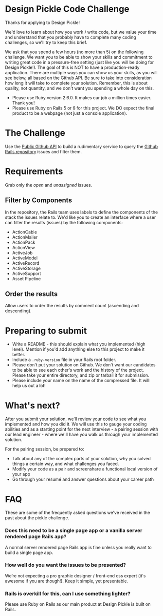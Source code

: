 # Design Pickle Code Challenge

Thanks for applying to Design Pickle!

We'd love to learn about how you work / write code, but we value your time and understand that you probably have to complete many coding challenges, so we'll try to keep this brief. 

We ask that you spend a few hours (no more than 5) on the following challenge. We want you to be able to show your skills and commitment to writing great code in a pressure-free setting (just like you will be doing for Design Pickle!). The goal of this is NOT to have a production-ready application. There are multiple ways you can show us your skills, as you will see below, all based on the Github API. Be sure to take into consideration how long it will take to complete your solution. Remember, this is about quality, not quantity, and we don't want you spending a whole day on this.

- Please use Ruby version 2.6.0. It makes our job a million times easier. Thank you!
- Please use Ruby on Rails 5 or 6 for this project. We DO expect the final product to be a webpage (not just a console application).

# The Challenge

Use the [Public Github API](https://developer.github.com/v3) to build a rudimentary service to query the [Github Rails repository](https://github.com/rails/rails) issues and filter them.

# Requirements

Grab only the *open* and *unassigned* issues.

## Filter by Components
In the repository, the Rails team uses labels to define the components of the stack the issues relate to. We'd like you to create an interface where a user can filter the results (issues) by the following components:

- ActionCable
- ActionMailer
- ActionPack
- ActionView
- ActiveJob
- ActiveModel
- ActiveRecord
- ActiveStorage
- ActiveSupport
- Asset Pipeline

## Order the results 
Allow users to order the results by comment count (ascending and descending).

# Preparing to submit
- Write a README - this should explain what you implemented (high level). Mention if you'd add anything else to this project to make it better.
- Include a `.ruby-version` file in your Rails root folder.
- Please don't put your solution on Github. We don't want our candidates to be able to see each other's work and the history of the project. Please take your entire directory, and zip or tarball it for submission.
- Please include your name on the name of the compressed file. It will help us out a lot!

# What's next?
After you submit your solution, we'll review your code to see what you implemented and how you did it. We will use this to gauge your coding abilities and as a starting point for the next interview - a pairing session with our lead engineer - where we'll have you walk us through your implemented solution.

For the pairing session, be prepared to:

- Talk about any of the complex parts of your solution, why you solved things a certain way, and what challenges you faced.
- Modify your code as a pair and screenshare a functional local version of your app
- Go through your resumé and answer questions about your career path

# FAQ

These are some of the frequently asked questions we've received in the past about the pickle challenge.

### Does this need to be a single page app or a vanilla server rendered page Rails app?

A normal server rendered page Rails app is fine unless you really want to build a single page app.

### How well do you want the issues to be presented?

We’re not expecting a pro graphic designer / front-end css expert (it's awesome if you are though!). Keep it simple, yet presentable.

### Rails is overkill for this, can I use something lighter?

Please use Ruby on Rails as our main product at Design Pickle is built on Rails.